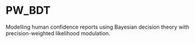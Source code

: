 # PW_BDT
Modelling human confidence reports using Bayesian decision theory with precision-weighted likelihood modulation.
